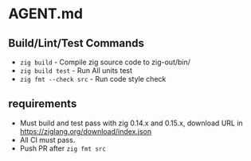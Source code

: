 # AGENT.md

## Build/Lint/Test Commands

- `zig build` - Compile zig source code to zig-out/bin/
- `zig build test` - Run All units test
- `zig fmt --check src` - Run code style check

## requirements

- Must build and test pass with zig 0.14.x and 0.15.x, download URL in https://ziglang.org/download/index.json
- All CI must pass.
- Push PR after `zig fmt src`
